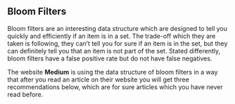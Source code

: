 ## Bloom Filters

Bloom filters are an interesting data structure which are designed to tell you quickly and efficiently if an item is in a set. The trade-off which they are taken is following, they can’t tell you for sure if an item is in the set, but they can definitely tell you that an item is not part of the set. Stated differently, bloom filters have a false positive rate but do not have false negatives.

The website **Medium** is using the data structure of bloom filters in a way that after you read an article on their website you will get three recommendations below, which are for sure articles which you have never read before.
